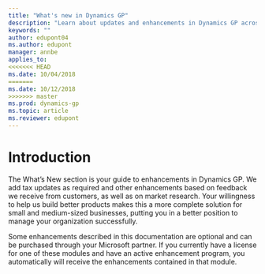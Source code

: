 ```yaml
---
title: "What's new in Dynamics GP"
description: "Learn about updates and enhancements in Dynamics GP across releases from GP 2015 and forward."
keywords: ""
author: edupont04
ms.author: edupont
manager: annbe
applies_to: 
<<<<<<< HEAD
ms.date: 10/04/2018
=======
ms.date: 10/12/2018
>>>>>>> master
ms.prod: dynamics-gp
ms.topic: article
ms.reviewer: edupont
---
```


# Introduction

The What’s New section is your guide to enhancements in Dynamics GP. We add tax updates as required and other enhancements based on feedback we receive from customers, as well as on market research. Your willingness to help us build better products makes this a more complete solution for small and medium-sized businesses, putting you in a better position to manage your organization successfully.

Some enhancements described in this documentation are optional and can be purchased through your Microsoft partner. If you currently have a license for one of these modules and have an active enhancement program, you automatically will receive the enhancements contained in that module.

